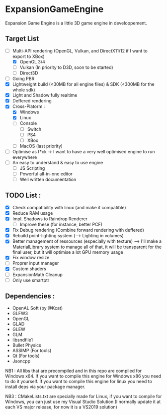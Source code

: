# ExpansionGameEngine

Expansion Game Engine is a little 3D game engine in developpement.

## Target List
 - [ ] Multi-API rendering (OpenGL, Vulkan, and DirectX11/12 if I want to export to XBox)
   - [x] OpenGL 3/4
   - [ ] Vulkan (In priority to D3D, soon to be started)
   - [ ] Direct3D
 - [ ] Going PBR
 - [x] Lightweight build (<30MB for all engine files) & SDK (<300MB for the whole sdk)
 - [x] Light and Shadow fully realtime
 - [x] Deffered rendering
 - [x] Cross-Platorm :
   - [x] Windows
   - [x] Linux
   - [ ] Console
     - [ ] Switch
     - [ ] PS4
     - [ ] XBox
   - [ ] MacOS (last priority)
 - [ ] Optimise as f\*ck -> I want to have a very well optimised engine to run everywhere
 - [ ] An easy to understand & easy to use engine
     - [ ] JS Scripting
     - [ ] Powerful all-in-one editor
     - [ ] Well written documentation

## TODO List :

 - [x] Check compatibility with linux (and make it compatible)
 - [x] Reduce RAM usage
 - [x] Impl. Shadows to Raindrop Renderer
   - [ ] Improve these (for instance, better PCF)
 - [x] Fix Debug rendering (Combine forward rendering with deffered)
 - [x] Rebuild point-lighting system (--> Lighting in volumes)
 - [x] Better management of ressources (especially with texture) --> I'll make a MaterialLibrary system to manage all of that, it will be transparent for the final user, but it will optimise a lot GPU memory usage
 - [x] Fix window resize
 - [ ] Proprer input manager
 - [x] Custom shaders
 - [ ] ExpansionMath Cleanup
 - [ ] Only use smartptr
 
## Dependencies :
  - OpenAL Soft (by @Kcat)
  - GLFW3
  - OpenGL
  - GLAD
  - GLEW
  - GLM
  - libsndfile1
  - Bullet Physics
  - ASSIMP (For tools)
  - Qt (For tools)
  - Jsoncpp
 
 NB1 : All libs that are precompiled and in this repo are compiled for Windows x64. If you want to compile this engine for Windows x86 you need to do it yourself. If you want to compile this engine for linux you need to install deps via your package manager.
 
 NB3 : CMakeLists.txt are specially made for Linux, if you want to compile for Windows, you can just use my Visual Studio Solution (I normally update it at each VS major release, for now it is a VS2019 solution)
